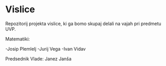 # Vislice
Repozitorij projekta vislice, ki ga bomo skupaj delali na vajah pri predmetu UVP.

Matematiki:

-Josip Plemlelj
-Jurij Vega
-Ivan Vidav

Predsednik Vlade:
Janez Janša
